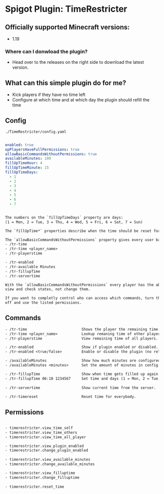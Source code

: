# Spigot Plugin: TimeRestricter

## Officially supported Minecraft versions:

- 1.19

### Where can I donwload the plugin?

- Head over to the releases on the right side to download the latest version.

## What can this simple plugin do for me?

- Kick players if they have no time left
- Configure at which time and at which day the plugin should refill the time

## Config

```txt
./TimeRestricter/config.yaml
```

```yaml

enabled: true
opPlayersHaveFullPermissions: true
allowBasicCommandsWithoutPermissions: true
availableMinutes: 100
fillUpTimeHour: 4
fillUpTimeMinute: 15
fillUpTimeDays:
  - 1
  - 2
  - 3
  - 4
  - 5
  - 6
  - 7
  
 ```
 
 ```txt
 The numbers on the `fillUpTimeDays` property are days:
 (1 = Mon, 2 = Tue, 3 = Thu, 4 = Wed, 5 = Fri, 6 = Sat, 7 = Sun)
 
 The `fillUpTime*` properties describe when the time should be reset for every player.
 
 The `allowBasicCommandsWithoutPermissions` property gives every user basic access like:
 - /tr-time
 - /tr-time <player_name>
 - /tr-playerstime
 
 - /tr-enabled
 - /tr-available Minutes
 - /tr-fillupTime
 - /tr-servertime
 
With the `allowBasicCommandsWithoutPermissions` every player has the ability to 
view and check states, not change them.

If you want to completly control who can access which commands, turn the option 
off and use the listed permissions.
 ```
 

## Commands

```txt
- /tr-time                         Shows the player the remaining time.
- /tr-time <player_name>           Lookup remaning time of other players.
- /tr-playerstime                  View remaining time of all players.

- /tr-enabled                      Show if plugin enabled or disabled.
- /tr-enabled <true/false>         Enable or disable the plugin (no reload or restart needed).

- /availableMinutes                Show how much minutes are configured in config.
- /availableMinutes <minutes>      Set the amount of minutes in config.

- /tr-fillupTime                   Show when time gets filled up again.
- /tr-fillupTime 06:10 1234567     Set time and days (1 = Mon, 2 = Tue, etc) when the time fillup should occour.
  
- /tr-servertime                   Show current time from the server.
  
- /tr-timereset                    Reset time for everybody.
```

## Permissions

```txt
  
- timerestricter.view_time_self
- timerestricter.view_time_others
- timerestricter.view_time_all_player

- timerestricter.view_plugin_enabled
- timerestricter.change_plugin_enabled
  
- timerestricter.view_available_minutes
- timerestricter.change_available_minutes

- timerestricter.view_filluptime
- timerestricter.change_filluptime
  
- timerestricter.reset_time

```
